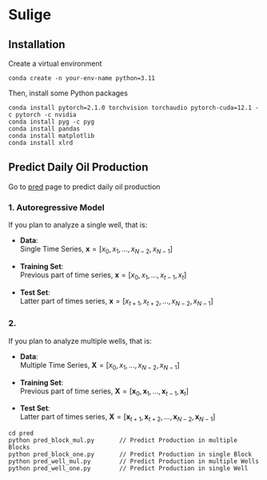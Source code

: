 # Sulige

## Installation
Create a virtual environment <br>
```
conda create -n your-env-name python=3.11
```
Then, install some Python packages<br>
```
conda install pytorch=2.1.0 torchvision torchaudio pytorch-cuda=12.1 -c pytorch -c nvidia
conda install pyg -c pyg
conda install pandas
conda install matplotlib
conda install xlrd
```

## Predict Daily Oil Production
Go to [pred](https://github.com/zw-Ch/Sulige/tree/main/pred) page to predict daily oil production

### 1. Autoregressive Model
If you plan to analyze a single well, that is:
- **Data**:<br>
Single Time Series, $\boldsymbol{x}=[x_{0}, x_{1}, ..., x_{N-2}, x_{N-1}]$

- **Training Set**:<br>
Previous part of time series, $\boldsymbol{x} = [x_{0}, x_{1}, ..., x_{t-1}, x_{t}]$

- **Test Set**:<br>
Latter part of times series, $\boldsymbol{x} = [x_{t+1}, x_{t+2}, ..., x_{N-2}, x_{N-1}]$

### 2.  
If you plan to analyze multiple wells, that is:
- **Data**:<br>
Multiple Time Series, $\boldsymbol{X}=[x_{0}, x_{1}, ..., x_{N-2}, x_{N-1}]$

- **Training Set**:<br>
Previous part of time series, $\boldsymbol{X}=[\boldsymbol{x}_{0}, \boldsymbol{x}_{1}, ..., \boldsymbol{x}_{t-1}, \boldsymbol{x}_{t}]$

- **Test Set**:<br>
Latter part of times series, $\boldsymbol{X}=[\boldsymbol{x}_{t+1}, \boldsymbol{x}_{t+2}, ..., \boldsymbol{x}_{N-2}, \boldsymbol{x}_{N-1}]$

```
cd pred
python pred_block_mul.py       // Predict Production in multiple Blocks
python pred_block_one.py       // Predict Production in single Block
python pred_well_mul.py        // Predict Production in multiple Wells
python pred_well_one.py        // Predict Production in single Well 
```
